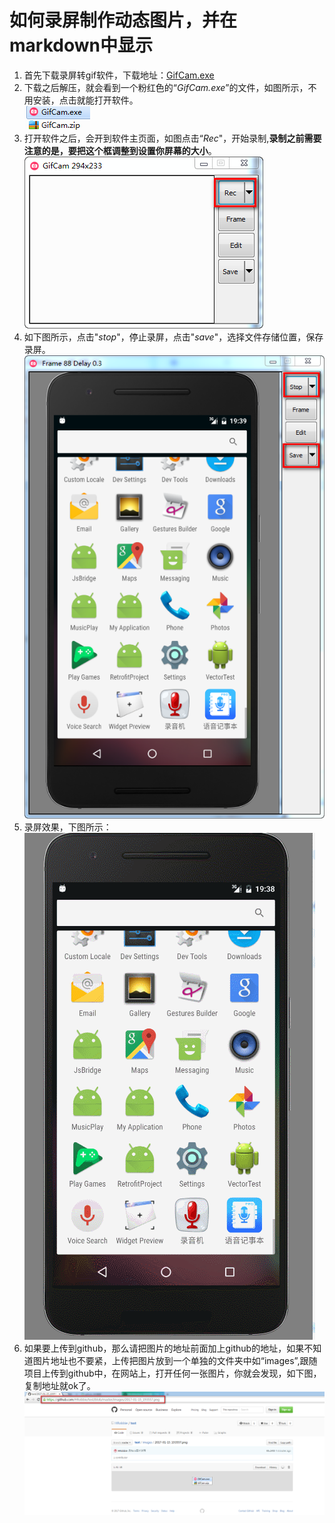 # 如何录屏制作动态图片，并在markdown中显示
1. 首先下载录屏转gif软件，下载地址：[GifCam.exe](http://www.bahraniapps.com/apps/gifcam/GifCam.zip)
2. 下载之后解压，就会看到一个粉红色的“*GifCam.exe*”的文件，如图所示，不用安装，点击就能打开软件。<br/>
![截屏软件](https://github.com/HRobbie/test/blob/master/images/2017-01-15_193557.png)
3. 打开软件之后，会开到软件主页面，如图点击“*Rec*"，开始录制,**录制之前需要注意的是，要把这个框调整到设置你屏幕的大小**。
![开始录制](https://github.com/HRobbie/test/blob/master/images/2017-01-15_193752.png)
4. 如下图所示，点击"*stop*"，停止录屏，点击"*save*"，选择文件存储位置，保存录屏。
![录制结束](https://github.com/HRobbie/test/blob/master/images/2017-01-15_200001.png)
5. 录屏效果，下图所示：<br/>
![录屏完成](https://github.com/HRobbie/test/blob/master/images/GIF.gif)
6. 如果要上传到github，那么请把图片的地址前面加上github的地址，如果不知道图片地址也不要紧，上传把图片放到一个单独的文件夹中如“images”,跟随项目上传到github中，在网站上，打开任何一张图片，你就会发现，如下图，复制地址就ok了。
![图片地址](https://github.com/HRobbie/test/blob/master/images/2017-01-15_202422.png)

